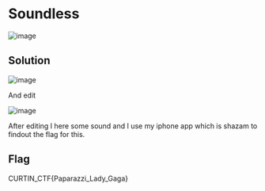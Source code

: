 # Soundless

![image](https://github.com/6E3372/Curtin-Malaysia-CTF-2023/assets/129729880/947b3909-720f-48fe-9167-5f08045d713f)

## Solution

![image](https://github.com/6E3372/Curtin-Malaysia-CTF-2023/assets/129729880/d8ee5fe1-6ea9-489f-8780-838b28e8316f)

And edit 

![image](https://github.com/6E3372/Curtin-Malaysia-CTF-2023/assets/129729880/cccce688-09bc-4950-8d74-28820a7d47d3)

After editing I here some sound and I use my iphone app which is shazam to findout the flag  for this.

## Flag

CURTIN_CTF{Paparazzi_Lady_Gaga}

